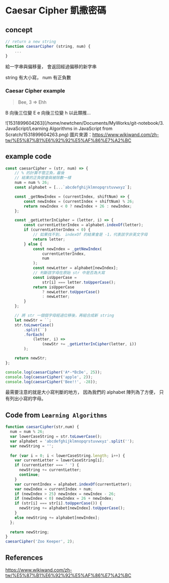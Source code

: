 # Caesar Cipher 凱撒密碼

## concept

```javascript
// return a new string
function caesarCipher (string, num) {
    ...
}
```

給一字串與偏移量，
會返回經過偏移的新字串

string 有大小寫，
num 有正負數

### Caesar Cipher example

>  Bee, 3 => Ehh

B 向後三位變 E 
e 向後三位變 h 
以此類推...

![1531899604263](/home/newtchen/Documents/MyWorks/git-notebook/3. JavaScript/Learning Algorithms in JavaScript from Scratch/1531899604263.png)
圖片來源：https://www.wikiwand.com/zh-tw/%E5%87%B1%E6%92%92%E5%AF%86%E7%A2%BC



## example code

```javascript
const caesarCipher = (str, num) => {
    // % 的計算不管正負，最後
    // 結果的正負號會與被除數一樣
    num = num % 26;
    const alphabet = [...`abcdefghijklmnopqrstuvwxyz`];

    const _getNewIndex = (currentIndex, shiftNum) => {
        const newIndex = (currentIndex + shiftNum) % 26;
        return newIndex < 0 ? newIndex + 26 : newIndex;
    };

    const _getLetterInCipher = (letter, i) => {
        const currentLetterIndex = alphabet.indexOf(letter);
        if (currentLetterIndex < 0) {
            // 如果找不到， indexOf 的結果會是 -1，代表該字非英文字母
            return letter;
        } else {
            const newIndex = _getNewIndex(
                currentLetterIndex,
                num
            );
            const newLetter = alphabet[newIndex];
            // 判斷該字母在原始 str 中是否為大寫
            const isUpperCase =
                str[i] === letter.toUpperCase();
            return isUpperCase
                ? newLetter.toUpperCase()
                : newLetter;
        }
    };

    // 將 str 一個個字母經過位移後，再組合成新 string
    let newStr = ``;
    str.toLowerCase()
        .split(``)
        .forEach(
            (letter, i) =>
                (newStr += _getLetterInCipher(letter, i))
        );

    return newStr;
};

console.log(caesarCipher('A*-*BcDe', 25));
console.log(caesarCipher('apple', 2));
console.log(caesarCipher('Bee!!', -28));
```

最需要注意的就是大小寫判斷的地方，
因為我們的 alphabet 陣列為了方便，
只有列出小寫的字母。

## Code from `Learning Algorithms`

```javascript
function caesarCipher(str,num) {
  num = num % 26;
  var lowerCaseString = str.toLowerCase();
  var alphabet = 'abcdefghijklmnopqrstuvwxyz'.split('');
  var newString = '';
  
  for (var i = 0; i < lowerCaseString.length; i++) {
    var currentLetter = lowerCaseString[i];
    if (currentLetter === ' ') {
      newString += currentLetter;
      continue;
    }
    var currentIndex = alphabet.indexOf(currentLetter);
    var newIndex = currentIndex + num;
    if (newIndex > 25) newIndex = newIndex - 26;
    if (newIndex < 0) newIndex = 26 + newIndex;
    if (str[i] === str[i].toUpperCase()) {
      newString += alphabet[newIndex].toUpperCase();
    }
    else newString += alphabet[newIndex];
  };
  
  return newString;
}
caesarCipher('Zoo Keeper', 2);
```



## References

https://www.wikiwand.com/zh-tw/%E5%87%B1%E6%92%92%E5%AF%86%E7%A2%BC

